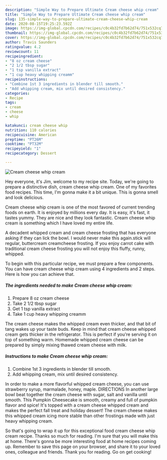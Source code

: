```yaml
---
description: "Simple Way to Prepare Ultimate Cream cheese whip cream"
title: "Simple Way to Prepare Ultimate Cream cheese whip cream"
slug: 135-simple-way-to-prepare-ultimate-cream-cheese-whip-cream
date: 2020-08-15T19:25:23.592Z
image: https://img-global.cpcdn.com/recipes/c0c4b32fd7b62d74/751x532cq70/cream-cheese-whip-cream-recipe-main-photo.jpg
thumbnail: https://img-global.cpcdn.com/recipes/c0c4b32fd7b62d74/751x532cq70/cream-cheese-whip-cream-recipe-main-photo.jpg
cover: https://img-global.cpcdn.com/recipes/c0c4b32fd7b62d74/751x532cq70/cream-cheese-whip-cream-recipe-main-photo.jpg
author: Travis Saunders
ratingvalue: 4.2
reviewcount: 11
recipeingredient:
- "8 oz cream cheese"
- "2 1/2 tbsp sugar"
- "1 tsp vanilla extract"
- "1 cup heavy whipping creamm"
recipeinstructions:
- "Combine 1st 3 ingredients in blender till smooth."
- "Add whipping cream, mix until desired consistency."
categories:
- Recipe
tags:
- cream
- cheese
- whip

katakunci: cream cheese whip 
nutrition: 110 calories
recipecuisine: American
preptime: "PT26M"
cooktime: "PT32M"
recipeyield: "1"
recipecategory: Dessert

---
```



![Cream cheese whip cream](https://img-global.cpcdn.com/recipes/c0c4b32fd7b62d74/751x532cq70/cream-cheese-whip-cream-recipe-main-photo.jpg)

Hey everyone, it's Jim, welcome to my recipe site. Today, we're going to prepare a distinctive dish, cream cheese whip cream. One of my favorites food recipes. This time, I'm gonna make it a bit unique. This is gonna smell and look delicious.

Cream cheese whip cream is one of the most favored of current trending foods on earth. It is enjoyed by millions every day. It is easy, it's fast, it tastes yummy. They are nice and they look fantastic. Cream cheese whip cream is something which I have loved my entire life.

A decadent whipped cream and cream cheese frosting that has everyone asking if they can lick the bowl. I would never make this again.stick will regular, buttercream creamcheese frosting. If you enjoy carrot cake with traditional cream cheese frosting you will not enjoy this fluffy, runny, whipped.


To begin with this particular recipe, we must prepare a few components. You can have cream cheese whip cream using 4 ingredients and 2 steps. Here is how you can achieve that.

<!--inarticleads1-->

##### The ingredients needed to make Cream cheese whip cream:

1. Prepare 8 oz cream cheese
1. Take 2 1/2 tbsp sugar
1. Get 1 tsp vanilla extract
1. Take 1 cup heavy whipping creamm


The cream cheese makes the whipped cream even thicker, and that bit of tang wakes up your taste buds. Keep in mind that cream cheese whipped cream gets thicker in the refrigerator. This is perfect if you&#39;re serving it on top of something warm. Homemade whipped cream cheese can be prepared by simply mixing thawed cream cheese with milk. 

<!--inarticleads2-->

##### Instructions to make Cream cheese whip cream:

1. Combine 1st 3 ingredients in blender till smooth.
1. Add whipping cream, mix until desired consistency.


In order to make a more flavorful whipped cream cheese, you can use strawberry syrup, marmalade, honey, maple. DIRECTIONS In another large bowl beat together the cream cheese with sugar, salt and vanilla until smooth. This Pumpkin Cheesecake is smooth, creamy and full of pumpkin flavor and spice! It&#39;s topped with a cream cheese whipped cream and makes the perfect fall treat and holiday dessert! The cream cheese makes this whipped cream icing more stable than other frostings made with just heavy whipping cream. 

So that's going to wrap it up for this exceptional food cream cheese whip cream recipe. Thanks so much for reading. I'm sure that you will make this at home. There's gonna be more interesting food at home recipes coming up. Remember to save this page on your browser, and share it to your loved ones, colleague and friends. Thank you for reading. Go on get cooking!
